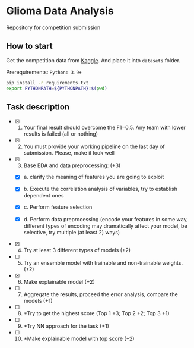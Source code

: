# Glioma Data Analysis
Repository for competition submission

## How to start
Get the competition data from [Kaggle](https://www.kaggle.com/competitions/60504). And place it into `datasets` folder.

Prerequirements: `Python: 3.9+`

```bash
pip install -r requirements.txt
export PYTHONPATH=${PYTHONPATH}:$(pwd)
```

## Task description

- [x] 1. Your final result should overcome the F1=0.5. Any team with lower results is failed (all or nothing) 
- [x] 2. You must provide your working pipeline on the last day of submission. Please, make it look well 
- [x] 3. Base EDA and data preprocessing: (+3)

    - [x] a. clarify the meaning of features you are going to exploit

    - [x] b. Execute the correlation analysis of variables, try to establish dependent ones

    - [x] c. Perform feature selection

    - [x] d. Perform data preprocessing (encode your features in some way, different types of encoding may dramatically affect your model, be selective, try multiple (at least 2) ways)
    
- [x] 4. Try at least 3 different types of models (+2)
- [ ] 5. Try an ensemble model with trainable and non-trainable weights. (+2)
- [x] 6. Make explainable model (+2)
- [ ] 7. Aggregate the results, proceed the error analysis, compare the models (+1)
- [ ] 8. *Try to get the highest score (Top 1 +3; Top 2 +2; Top 3 +1)
- [ ] 9. *Try NN approach for the task (+1)
- [ ] 10. *Make explainable model with top score (+2)
